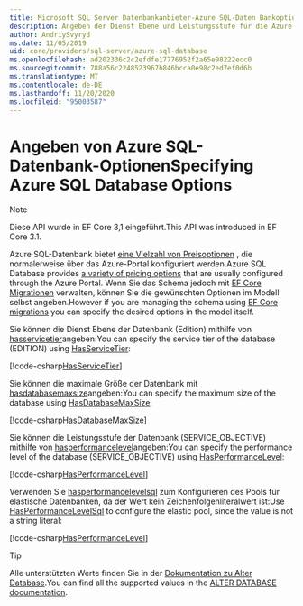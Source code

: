 ```yaml
---
title: Microsoft SQL Server Datenbankanbieter-Azure SQL-Daten Bankoptionen-EF Core
description: Angeben der Dienst Ebene und Leistungsstufe für die Azure SQL-Datenbank mit dem SQL Server Entity Framework Core-Datenbankanbieter
author: AndriySvyryd
ms.date: 11/05/2019
uid: core/providers/sql-server/azure-sql-database
ms.openlocfilehash: ad202336c2c2efdfe17776952f2a65e98222ecc0
ms.sourcegitcommit: 788a56c2248523967b846bcca0e98c2ed7ef0d6b
ms.translationtype: MT
ms.contentlocale: de-DE
ms.lasthandoff: 11/20/2020
ms.locfileid: "95003587"
---
```

# <a name="specifying-azure-sql-database-options"></a><span data-ttu-id="7a071-103">Angeben von Azure SQL-Datenbank-Optionen</span><span class="sxs-lookup"><span data-stu-id="7a071-103">Specifying Azure SQL Database Options</span></span>

>[!NOTE]
> <span data-ttu-id="7a071-104">Diese API wurde in EF Core 3,1 eingeführt.</span><span class="sxs-lookup"><span data-stu-id="7a071-104">This API was introduced in EF Core 3.1.</span></span>

<span data-ttu-id="7a071-105">Azure SQL-Datenbank bietet [eine Vielzahl von Preisoptionen](https://azure.microsoft.com/pricing/details/sql-database/single/) , die normalerweise über das Azure-Portal konfiguriert werden.</span><span class="sxs-lookup"><span data-stu-id="7a071-105">Azure SQL Database provides [a variety of pricing options](https://azure.microsoft.com/pricing/details/sql-database/single/) that are usually configured through the Azure Portal.</span></span> <span data-ttu-id="7a071-106">Wenn Sie das Schema jedoch mit [EF Core Migrationen](xref:core/managing-schemas/migrations/index) verwalten, können Sie die gewünschten Optionen im Modell selbst angeben.</span><span class="sxs-lookup"><span data-stu-id="7a071-106">However if you are managing the schema using [EF Core migrations](xref:core/managing-schemas/migrations/index) you can specify the desired options in the model itself.</span></span>

<span data-ttu-id="7a071-107">Sie können die Dienst Ebene der Datenbank (Edition) mithilfe von [hasservicetier](/dotnet/api/Microsoft.EntityFrameworkCore.SqlServerModelBuilderExtensions.HasServiceTier)angeben:</span><span class="sxs-lookup"><span data-stu-id="7a071-107">You can specify the service tier of the database (EDITION) using [HasServiceTier](/dotnet/api/Microsoft.EntityFrameworkCore.SqlServerModelBuilderExtensions.HasServiceTier):</span></span>

[!code-csharp[HasServiceTier](../../../../samples/core/SqlServer/AzureDatabase/AzureSqlContext.cs?name=HasServiceTier)]

<span data-ttu-id="7a071-108">Sie können die maximale Größe der Datenbank mit [hasdatabasemaxsize](/dotnet/api/Microsoft.EntityFrameworkCore.SqlServerModelBuilderExtensions.HasDatabaseMaxSize)angeben:</span><span class="sxs-lookup"><span data-stu-id="7a071-108">You can specify the maximum size of the database using [HasDatabaseMaxSize](/dotnet/api/Microsoft.EntityFrameworkCore.SqlServerModelBuilderExtensions.HasDatabaseMaxSize):</span></span>

[!code-csharp[HasDatabaseMaxSize](../../../../samples/core/SqlServer/AzureDatabase/AzureSqlContext.cs?name=HasDatabaseMaxSize)]

<span data-ttu-id="7a071-109">Sie können die Leistungsstufe der Datenbank (SERVICE_OBJECTIVE) mithilfe von [hasperformancelevel](/dotnet/api/Microsoft.EntityFrameworkCore.SqlServerModelBuilderExtensions.HasPerformanceLevel)angeben:</span><span class="sxs-lookup"><span data-stu-id="7a071-109">You can specify the performance level of the database (SERVICE_OBJECTIVE) using [HasPerformanceLevel](/dotnet/api/Microsoft.EntityFrameworkCore.SqlServerModelBuilderExtensions.HasPerformanceLevel):</span></span>

[!code-csharp[HasPerformanceLevel](../../../../samples/core/SqlServer/AzureDatabase/AzureSqlContext.cs?name=HasPerformanceLevel)]

<span data-ttu-id="7a071-110">Verwenden Sie [hasperformancelevelsql](/dotnet/api/Microsoft.EntityFrameworkCore.SqlServerModelBuilderExtensions.HasPerformanceLevelSql) zum Konfigurieren des Pools für elastische Datenbanken, da der Wert kein Zeichenfolgenliteralwert ist:</span><span class="sxs-lookup"><span data-stu-id="7a071-110">Use [HasPerformanceLevelSql](/dotnet/api/Microsoft.EntityFrameworkCore.SqlServerModelBuilderExtensions.HasPerformanceLevelSql) to configure the elastic pool, since the value is not a string literal:</span></span>

[!code-csharp[HasPerformanceLevel](../../../../samples/core/SqlServer/AzureDatabase/AzureSqlContext.cs?name=HasPerformanceLevelSql)]

>[!TIP]
> <span data-ttu-id="7a071-111">Alle unterstützten Werte finden Sie in der [Dokumentation zu Alter Database](/sql/t-sql/statements/alter-database-transact-sql?view=azuresqldb-current&preserve-view=true).</span><span class="sxs-lookup"><span data-stu-id="7a071-111">You can find all the supported values in the [ALTER DATABASE documentation](/sql/t-sql/statements/alter-database-transact-sql?view=azuresqldb-current&preserve-view=true).</span></span>
